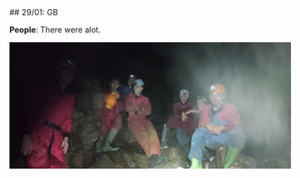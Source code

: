 <link rel="stylesheet" href="styles.css">
## 29/01: GB

**People**: There were alot.

<img src="images/gb.jpg" alt="Description" width="500">

